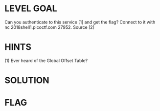 # LEVEL GOAL

Can you authenticate to this service [1]  and get the flag? Connect to it with nc 2018shell1.picoctf.com 27952. Source [2] 

# HINTS

(1) Ever heard of the Global Offset Table?

# SOLUTION


# FLAG
